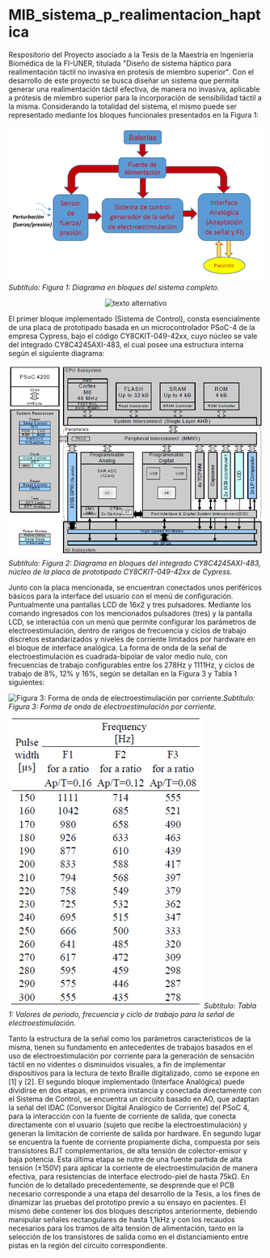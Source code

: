 # MIB_sistema_p_realimentacion_haptica
Respositorio del Proyecto asociado a la Tesis de la Maestría en Ingeniería Biomédica de la FI-UNER, titulada "Diseño de sistema háptico para realimentación táctil no invasiva en protesis de miembro superior".
Con el desarrollo de este proyecto se busca diseñar un sistema que permita generar una realimentación táctil efectiva, de manera no invasiva, aplicable a prótesis de miembro superior para la incorporación de sensibilidad táctil a la misma.
Considerando la totalidad del sistema, el mismo puede ser representado mediante los bloques funcionales presentados en la Figura 1:

![Figura 1: Diagrama en bloques del sistema completo.](Diagrama-en-bloques.png)*Subtítulo: Figura 1: Diagrama en bloques del sistema completo.*
<p align="center">
<img
scr="Diagrama-en-bloques.png"
alt="texto alternativo"/>
</p>

El primer bloque implementado (Sistema de Control), consta esencialmente de una placa de prototipado basada en un microcontrolador PSoC-4 de la empresa Cypress, bajo el código CY8CKIT-049-42xx, cuyo núcleo se vale del integrado CY8C4245AXI-483, el cual posee una estructura interna según el siguiente diagrama:

![Figura 2: Diagrama en bloques del integrado CY8C4245AXI-483, núcleo de la placa de prototipado CY8CKIT-049-42xx de Cypress.](PSoC4.png)*Subtítulo: Figura 2: Diagrama en bloques del integrado CY8C4245AXI-483, núcleo de la placa de prototipado CY8CKIT-049-42xx de Cypress.*

Junto con la placa mencionada, se encuentran conectados unos periféricos básicos para la interface del usuario con el menú de configuración. Puntualmente una pantallas LCD de 16x2 y tres pulsadores.
Mediante los comando ingresados con los mencionados pulsadores (tres) y la pantalla LCD, se interactúa con un menú que permite configurar los parámetros de electroestimulación, dentro de rangos de frecuencia y ciclos de trabajo discretos estandarizados y niveles de corriente limitados por hardware en el bloque de interface analógica. La forma de onda de la señal de electroestimulación es cuadrada-bipolar de valor medio nulo, con frecuencias de trabajo configurables entre los 278Hz y 1111Hz, y ciclos de trabajo de 8%, 12% y 16%, según se detallan en la Figura 3 y Tabla 1 siguientes:

![Figura 3: Forma de onda de electroestimulación por corriente.](SEÑAL.png)*Subtítulo: Figura 3: Forma de onda de electroestimulación por corriente.*

![Tabla 1: Valores de periodo, frecuencia y ciclo de trabajo para la señal de electroestimulación.](VALORES_ELECTROESTIMULACION.png)*Subtítulo: Tabla 1: Valores de periodo, frecuencia y ciclo de trabajo para la señal de electroestimulación.*

Tanto la estructura de la señal como los parámetros característicos de la misma, tienen su fundamento en antecedentes de trabajos basados en el uso de electroestimulación por corriente para la generación de sensación táctil en no videntes o disminuidos visuales, a fin de implementar dispositivos para la lectura de texto Braille digitalizado, como se expone en [1] y [2].
El segundo bloque implementado (Interface Analógica) puede dividirse en dos etapas, en primera instancia y conectada directamente con el Sistema de Control, se encuentra un circuito basado en AO, que adaptan la señal del IDAC (Conversor Digital Analógico de Corriente) del PSoC 4, para la interacción con la fuente de corriente de salida, que conecta directamente con el usuario (sujeto que recibe la electroestimulación) y generan la limitación de corriente de salida por hardware.
En segundo lugar se encuentra la fuente de corriente propiamente dicha, compuesta por seis transistores BJT complementarios, de alta tensión de colector-emisor y baja potencia. Esta última etapa se nutre de una fuente partida de alta tensión (±150V) para aplicar la corriente de electroestimulación de manera efectiva, para resistencias de interface electrodo-piel de hasta 75kΩ.
En función de lo detallado precedentemente, se desprende que el PCB necesario corresponde a una etapa del desarrollo de la Tesis, a los fines de dinamizar las pruebas del prototipo previo a su ensayo en pacientes. El mismo debe contener los dos bloques descriptos anteriormente, debiendo manipular señales rectangulares de hasta 1,1kHz y con los recaudos necesarios para los tramos de alta tensión de alimentación, tanto en la selección de los transistores de salida como en el distanciamiento entre pistas en la región del circuito correspondiente.
